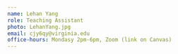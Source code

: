 ```yaml
---
name: Lehan Yang
role: Teaching Assistant
photo: LehanYang.jpg
email: cjy6qy@virginia.edu
office-hours: Mondasy 2pm-6pm, Zoom (link on Canvas)
---
```


